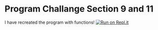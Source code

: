 # Program Challange Section 9 and 11
I have recreated the program with functions!
[![Run on Repl.it](https://repl.it/badge/github/ebobocea/Program-Challange-Section-9-11)](https://repl.it/github/ebobocea/Program-Challange-Section-9-11)